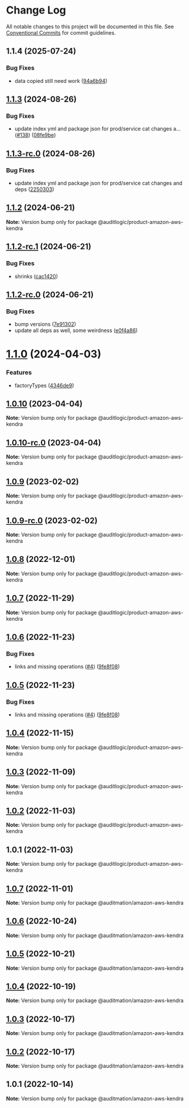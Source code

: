 # Change Log

All notable changes to this project will be documented in this file.
See [Conventional Commits](https://conventionalcommits.org) for commit guidelines.

## 1.1.4 (2025-07-24)


### Bug Fixes

* data copied still need work ([94a6b94](https://github.com/zerobias-org/product/commit/94a6b942fb0516367548599d739529536132755a))





## [1.1.3](https://github.com/auditlogic/product/compare/@auditlogic/product-amazon-aws-kendra@1.1.2...@auditlogic/product-amazon-aws-kendra@1.1.3) (2024-08-26)


### Bug Fixes

* update index yml and package json for prod/service cat changes a… ([#138](https://github.com/auditlogic/product/issues/138)) ([08fe9be](https://github.com/auditlogic/product/commit/08fe9beb1c8457462a19bc69caa02e6212d97e1a))





## [1.1.3-rc.0](https://github.com/auditlogic/product/compare/@auditlogic/product-amazon-aws-kendra@1.1.2...@auditlogic/product-amazon-aws-kendra@1.1.3-rc.0) (2024-08-26)


### Bug Fixes

* update index yml and package json for prod/service cat changes and deps ([2250303](https://github.com/auditlogic/product/commit/225030363a363608240135b7ebed386b28f01e4b))





## [1.1.2](https://github.com/auditlogic/product/compare/@auditlogic/product-amazon-aws-kendra@1.1.2-rc.1...@auditlogic/product-amazon-aws-kendra@1.1.2) (2024-06-21)

**Note:** Version bump only for package @auditlogic/product-amazon-aws-kendra





## [1.1.2-rc.1](https://github.com/auditlogic/product/compare/@auditlogic/product-amazon-aws-kendra@1.1.2-rc.0...@auditlogic/product-amazon-aws-kendra@1.1.2-rc.1) (2024-06-21)


### Bug Fixes

* shrinks ([cac1420](https://github.com/auditlogic/product/commit/cac14200fefcd8183ab69fe89a47bd3f70f563e9))





## [1.1.2-rc.0](https://github.com/auditlogic/product/compare/@auditlogic/product-amazon-aws-kendra@1.1.0...@auditlogic/product-amazon-aws-kendra@1.1.2-rc.0) (2024-06-21)


### Bug Fixes

* bump versions ([7e91302](https://github.com/auditlogic/product/commit/7e913023b8b312150ed7762c32fbbe616be71de5))
* update all deps as well, some weirdness ([e0f4a86](https://github.com/auditlogic/product/commit/e0f4a864714e2d3de6bbf3da014d5312fe53be2f))





# [1.1.0](https://github.com/auditlogic/product/compare/@auditlogic/product-amazon-aws-kendra@1.0.10...@auditlogic/product-amazon-aws-kendra@1.1.0) (2024-04-03)


### Features

* factoryTypes ([4346de9](https://github.com/auditlogic/product/commit/4346de92693aee892fccf725338ffc7b80ab182b))





## [1.0.10](https://github.com/auditlogic/product/compare/@auditlogic/product-amazon-aws-kendra@1.0.9...@auditlogic/product-amazon-aws-kendra@1.0.10) (2023-04-04)

**Note:** Version bump only for package @auditlogic/product-amazon-aws-kendra





## [1.0.10-rc.0](https://github.com/auditlogic/product/compare/@auditlogic/product-amazon-aws-kendra@1.0.9...@auditlogic/product-amazon-aws-kendra@1.0.10-rc.0) (2023-04-04)

**Note:** Version bump only for package @auditlogic/product-amazon-aws-kendra





## [1.0.9](https://github.com/auditlogic/product/compare/@auditlogic/product-amazon-aws-kendra@1.0.8...@auditlogic/product-amazon-aws-kendra@1.0.9) (2023-02-02)

**Note:** Version bump only for package @auditlogic/product-amazon-aws-kendra





## [1.0.9-rc.0](https://github.com/auditlogic/product/compare/@auditlogic/product-amazon-aws-kendra@1.0.8...@auditlogic/product-amazon-aws-kendra@1.0.9-rc.0) (2023-02-02)

**Note:** Version bump only for package @auditlogic/product-amazon-aws-kendra





## [1.0.8](https://github.com/auditlogic/product/compare/@auditlogic/product-amazon-aws-kendra@1.0.7...@auditlogic/product-amazon-aws-kendra@1.0.8) (2022-12-01)

**Note:** Version bump only for package @auditlogic/product-amazon-aws-kendra





## [1.0.7](https://github.com/auditlogic/product/compare/@auditlogic/product-amazon-aws-kendra@1.0.6...@auditlogic/product-amazon-aws-kendra@1.0.7) (2022-11-29)

**Note:** Version bump only for package @auditlogic/product-amazon-aws-kendra





## [1.0.6](https://github.com/auditlogic/product/compare/@auditlogic/product-amazon-aws-kendra@1.0.4...@auditlogic/product-amazon-aws-kendra@1.0.6) (2022-11-23)


### Bug Fixes

* links and missing operations ([#4](https://github.com/auditlogic/product/issues/4)) ([9fe8f08](https://github.com/auditlogic/product/commit/9fe8f08fe7c57fdb79f991ac35bd6ac2e7dcad38))





## [1.0.5](https://github.com/auditlogic/product/compare/@auditlogic/product-amazon-aws-kendra@1.0.4...@auditlogic/product-amazon-aws-kendra@1.0.5) (2022-11-23)


### Bug Fixes

* links and missing operations ([#4](https://github.com/auditlogic/product/issues/4)) ([9fe8f08](https://github.com/auditlogic/product/commit/9fe8f08fe7c57fdb79f991ac35bd6ac2e7dcad38))





## [1.0.4](https://github.com/auditlogic/product/compare/@auditlogic/product-amazon-aws-kendra@1.0.3...@auditlogic/product-amazon-aws-kendra@1.0.4) (2022-11-15)

**Note:** Version bump only for package @auditlogic/product-amazon-aws-kendra





## [1.0.3](https://github.com/auditlogic/product/compare/@auditlogic/product-amazon-aws-kendra@1.0.2...@auditlogic/product-amazon-aws-kendra@1.0.3) (2022-11-09)

**Note:** Version bump only for package @auditlogic/product-amazon-aws-kendra





## [1.0.2](https://github.com/auditlogic/product/compare/@auditlogic/product-amazon-aws-kendra@1.0.1...@auditlogic/product-amazon-aws-kendra@1.0.2) (2022-11-03)

**Note:** Version bump only for package @auditlogic/product-amazon-aws-kendra





## 1.0.1 (2022-11-03)

**Note:** Version bump only for package @auditlogic/product-amazon-aws-kendra





## [1.0.7](https://github.com/auditmation/store-content/compare/@auditmation/amazon-aws-kendra@1.0.6...@auditmation/amazon-aws-kendra@1.0.7) (2022-11-01)

**Note:** Version bump only for package @auditmation/amazon-aws-kendra





## [1.0.6](https://github.com/auditmation/store-content/compare/@auditmation/amazon-aws-kendra@1.0.5...@auditmation/amazon-aws-kendra@1.0.6) (2022-10-24)

**Note:** Version bump only for package @auditmation/amazon-aws-kendra





## [1.0.5](https://github.com/auditmation/store-content/compare/@auditmation/amazon-aws-kendra@1.0.4...@auditmation/amazon-aws-kendra@1.0.5) (2022-10-21)

**Note:** Version bump only for package @auditmation/amazon-aws-kendra





## [1.0.4](https://github.com/auditmation/store-content/compare/@auditmation/amazon-aws-kendra@1.0.3...@auditmation/amazon-aws-kendra@1.0.4) (2022-10-19)

**Note:** Version bump only for package @auditmation/amazon-aws-kendra





## [1.0.3](https://github.com/auditmation/store-content/compare/@auditmation/amazon-aws-kendra@1.0.2...@auditmation/amazon-aws-kendra@1.0.3) (2022-10-17)

**Note:** Version bump only for package @auditmation/amazon-aws-kendra





## [1.0.2](https://github.com/auditmation/store-content/compare/@auditmation/amazon-aws-kendra@1.0.1...@auditmation/amazon-aws-kendra@1.0.2) (2022-10-17)

**Note:** Version bump only for package @auditmation/amazon-aws-kendra





## 1.0.1 (2022-10-14)

**Note:** Version bump only for package @auditmation/amazon-aws-kendra
